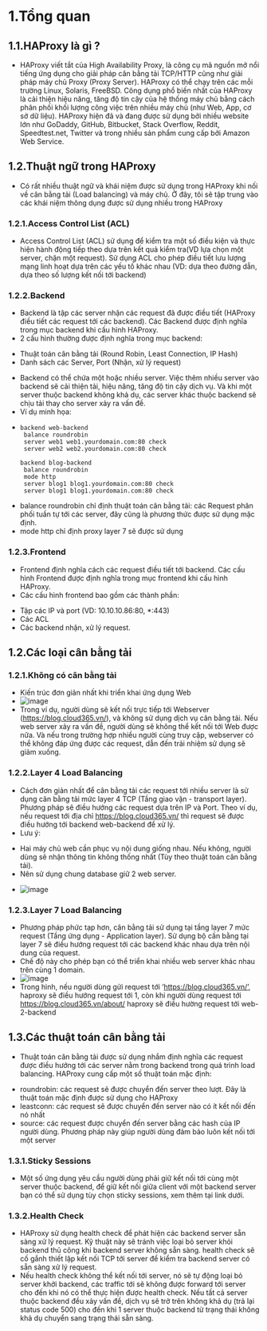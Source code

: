 # 1.Tổng quan
## 1.1.HAProxy là gì ?
- HAProxy viết tắt của High Availability Proxy, là công cụ mã nguồn mở nổi tiếng ứng dụng cho giải pháp cân bằng tải TCP/HTTP cũng như giải pháp máy chủ Proxy (Proxy Server). HAProxy có thể chạy trên các mỗi trường Linux, Solaris, FreeBSD. Công dụng phổ biến nhất của HAProxy là cải thiện hiệu năng, tăng độ tin cậy của hệ thống máy chủ bằng cách phân phối khối lượng công việc trên nhiều máy chủ (như Web, App, cơ sở dữ liệu). HAProxy hiện đã và đang được sử dụng bởi nhiều website lớn như GoDaddy, GitHub, Bitbucket, Stack Overflow, Reddit, Speedtest.net, Twitter và trong nhiều sản phẩm cung cấp bởi Amazon Web Service.
## 1.2.Thuật ngữ trong HAProxy
- Có rất nhiều thuật ngữ và khái niệm được sử dụng trong HAProxy khi nối về cân bằng tải (Load balancing) và máy chủ. Ở đây, tôi sẽ tập trung vào các khái niệm thông dụng được sử dụng nhiều trong HAProxy
### 1.2.1.Access Control List (ACL)
- Access Control List (ACL) sử dụng để kiểm tra một số điều kiện và thực hiện hành động tiếp theo dựa trên kết quả kiểm tra(VD lựa chọn một server, chặn một request). Sử dụng ACL cho phép điều tiết lưu lượng mạng linh hoạt dựa trên các yếu tố khác nhau (VD: dựa theo đường dẫn, dựa theo số lượng kết nối tới backend)
### 1.2.2.Backend
- Backend là tập các server nhận các request đã được điều tiết (HAProxy điều tiết các request tới các backend). Các Backend được định nghĩa trong mục backend khi cấu hình HAProxy.
- 2 cấu hình thường được định nghĩa trong mục backend:
+ Thuật toán cân bằng tải (Round Robin, Least Connection, IP Hash)
+ Danh sách các Server, Port (Nhận, xử lý request)
- Backend có thể chứa một hoặc nhiều server. Việc thêm nhiều server vào backend sẽ cải thiện tải, hiệu năng, tăng độ tin cậy dịch vụ. Và khi một server thuộc backend không khả dụ, các server khác thuộc backend sẽ chịu tải thay cho server xảy ra vấn đề.
- Ví dụ minh họa:
- ```
  backend web-backend
   balance roundrobin
   server web1 web1.yourdomain.com:80 check
   server web2 web2.yourdomain.com:80 check

  backend blog-backend
   balance roundrobin
   mode http
   server blog1 blog1.yourdomain.com:80 check
   server blog1 blog1.yourdomain.com:80 check
  ```
- balance roundrobin chỉ định thuật toán cân bằng tải: các Request phân phối tuần tự tới các server, đây cũng là phương thức được sử dụng mặc định.
- mode http chỉ định proxy layer 7 sẽ được sử dụng
### 1.2.3.Frontend
- Frontend định nghĩa cách các request điều tiết tới backend. Các cấu hình Frontend được định nghĩa trong mục frontend khi cấu hình HAProxy.
- Các cấu hình frontend bao gồm các thành phần:
+ Tập các IP và port (VD: 10.10.10.86:80, *:443)
+ Các ACL
+ Các backend nhận, xử lý request.

## 1.2.Các loại cân bằng tải
### 1.2.1.Không có cân bằng tải
- Kiến trúc đơn giản nhất khi triển khai ứng dụng Web
- ![image](https://github.com/user-attachments/assets/c851225f-840f-4447-a0f2-f19c360758b9)
- Trong ví dụ, người dùng sẽ kết nối trực tiếp tới Webserver (https://blog.cloud365.vn/), và không sử dụng dịch vụ cân bằng tải. Nếu web server xảy ra vấn đề, người dùng sẽ không thể kết nối tới Web được nữa. Và nếu trong trường hợp nhiều người cùng truy cập, webserver có thể không đáp ứng được các request, dẫn đến trải nhiệm sử dụng sẽ giảm xuống.
### 1.2.2.Layer 4 Load Balancing
- Cách đơn giản nhất để cân bằng tải các request tới nhiều server là sử dụng cân bằng tải mức layer 4 TCP (Tầng giao vận - transport layer). Phương pháp sẽ điều hướng các request dựa trên IP và Port. Theo ví dụ, nếu request tới địa chỉ https://blog.cloud365.vn/ thì request sẽ được điều hướng tới backend web-backend để xử lý.
- Lưu ý:
+ Hai máy chủ web cần phục vụ nội dung giống nhau. Nếu không, người dùng sẽ nhận thông tin không thống nhất (Tùy theo thuật toán cân bằng tải).
+ Nên sử dụng chung database giữ 2 web server.
- ![image](https://github.com/user-attachments/assets/1329bb82-9d92-463e-9e89-fdb6eb72b744)
### 1.2.3.Layer 7 Load Balancing
- Phương pháp phức tạp hơn, cân bằng tải sử dụng tại tầng layer 7 mức request (Tầng ứng dụng - Application layer). Sử dụng bộ cần bằng tại layer 7 sẽ điều hướng request tới các backend khác nhau dựa trên nội dung của request.
- Chế độ này cho phép bạn có thể triển khai nhiều web server khác nhau trên cùng 1 domain.
- ![image](https://github.com/user-attachments/assets/d71214c5-d095-465c-8640-4f18aa57fb7b)
- Trong hình, nếu người dùng gửi request tới ‘https://blog.cloud365.vn/’, haproxy sẽ điều hướng request tới 1, còn khi người dùng request tới https://blog.cloud365.vn/about/ haproxy sẽ điều hường request tới web-2-backend
## 1.3.Các thuật toán cân bằng tải
- Thuật toán cân bằng tải được sử dụng nhắm định nghĩa các request được điều hướng tới các server nằm trong backend trong quá trình load balancing. HAProxy cung cấp một số thuật toán mặc định:
+ roundrobin: các request sẽ được chuyển đến server theo lượt. Đây là thuật toán mặc định được sử dụng cho HAProxy
+ leastconn: các request sẽ được chuyển đến server nào có ít kết nối đến nó nhất
+ source: các request được chuyển đến server bằng các hash của IP người dùng. Phương pháp này giúp người dùng đảm bảo luôn kết nối tới một server
### 1.3.1.Sticky Sessions
- Một số ứng dụng yêu cầu người dùng phải giữ kết nối tới cùng một server thuộc backend, để giữ kết nối giữa client với một backend server bạn có thể sử dụng tùy chọn sticky sessions, xem thêm tại link dưới.
### 1.3.2.Health Check
- HAProxy sử dụng health check để phát hiện các backend server sẵn sàng xử lý request. Kỹ thuật này sẽ tránh việc loại bỏ server khỏi backend thủ công khi backend server không sẵn sàng. health check sẽ cố gắnh thiết lập kết nối TCP tới server để kiểm tra backend server có sẵn sàng xử lý request.
- Nếu health check không thể kết nối tới server, nó sẽ tự động loại bỏ server khởi backend, các traffic tới sẽ không được forward tới server cho đến khi nó có thể thực hiện được health check. Nếu tất cả server thuộc backend đều xảy vấn đề, dịch vụ sẽ trở trên không khả dụ (trả lại status code 500) cho đến khi 1 server thuộc backend từ trạng thái không khả dụ chuyển sang trạng thái sẵn sàng.
